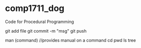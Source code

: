 # comp1711_dog
Code for Procedural Programming

git add file
git commit -m "msg"
git push


man (command)  //provides manual on a command
cd
pwd
ls
tree
